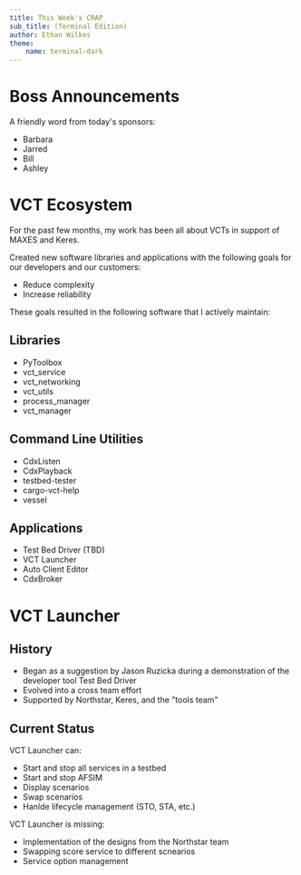 ```yaml
---
title: This Week's CRAP
sub_title: (Terminal Edition)
author: Ethan Wilkes
theme:
    name: terminal-dark
---
```

# Boss Announcements

A friendly word from today's sponsors:

- Barbara
- Jarred
- Bill
- Ashley

<!-- end_slide -->

# VCT Ecosystem

For the past few months, my work has been all about VCTs in support of MAXES
and Keres.

Created new software libraries and applications with the following goals for
our developers and our customers:

- Reduce complexity
- Increase reliability

These goals resulted in the following software that I actively maintain:

## Libraries

- PyToolbox
- vct_service
- vct_networking
- vct_utils
- process_manager
- vct_manager

## Command Line Utilities

- CdxListen
- CdxPlayback
- testbed-tester
- cargo-vct-help
- vessel

## Applications

- Test Bed Driver (TBD)
- VCT Launcher
- Auto Client Editor
- CdxBroker

<!-- end_slide -->

# VCT Launcher

## History

- Began as a suggestion by Jason Ruzicka during a demonstration of
the developer tool Test Bed Driver
- Evolved into a cross team effort
- Supported by Northstar, Keres, and the "tools team"

<!-- new_line -->

## Current Status

VCT Launcher can:

- Start and stop all services in a testbed
- Start and stop AFSIM
- Display scenarios
- Swap scenarios
- Hanlde lifecycle management (STO, STA, etc.)

VCT Launcher is missing:

- Implementation of the designs from the Northstar team
- Swapping score service to different scnearios
- Service option management
